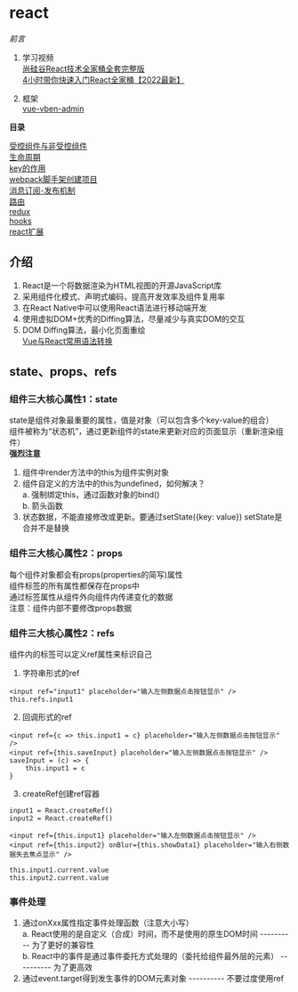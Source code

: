 # react

*前言*
1. 学习视频 <br>
[尚硅谷React技术全家桶全套完整版](https://www.bilibili.com/video/BV1wy4y1D7JT) <br>
[4小时带你快速入门React全家桶【2022最新】](https://www.bilibili.com/video/BV1tY411G7UP)

2. 框架 <br>
[vue-vben-admin](https://github.com/vbenjs/vue-vben-admin/blob/main/README.zh-CN.md)

**目录**

[受控组件与非受控组件](https://github.com/orangleLi/react/blob/main/note/受控组件与非受控组件.md) <br>
[生命周期](https://github.com/orangleLi/react/blob/main/note/生命周期.md) <br>
[key的作用](https://github.com/orangleLi/react/blob/main/note/key的作用.md) <br>
[webpack脚手架创建项目](https://github.com/orangleLi/react/blob/main/note/webpack脚手架创建项目.md) <br>
[消息订阅-发布机制](https://github.com/orangleLi/react/blob/main/note/消息订阅-发布机制.md) <br>
[路由](https://github.com/orangleLi/react/blob/main/note/路由.md) <br>
[redux](https://github.com/orangleLi/react/blob/main/note/redux.md)<br>
[hooks](https://github.com/orangleLi/react/blob/main/note/hooks.md)<br>
[react扩展](https://github.com/orangleLi/react/blob/main/note/react扩展.md)

## 介绍

1. React是一个将数据渲染为HTML视图的开源JavaScript库
2. 采用组件化模式、声明式编码，提高开发效率及组件复用率
3. 在React Native中可以使用React语法进行移动端开发
4. 使用虚拟DOM+优秀的Diffing算法，尽量减少与真实DOM的交互
5. DOM Diffing算法，最小化页面重绘 <br>
[Vue与React常用语法转换](https://juejin.cn/post/7044311646604361735)

## state、props、refs

### 组件三大核心属性1：state

state是组件对象最重要的属性，值是对象（可以包含多个key-value的组合） <br>
组件被称为“状态机”，通过更新组件的state来更新对应的页面显示（重新渲染组件） <br>
**强烈注意**
1. 组件中render方法中的this为组件实例对象
2. 组件自定义的方法中的this为undefined，如何解决？ <br>
  a. 强制绑定this，通过函数对象的bind() <br>
  b. 箭头函数
3. 状态数据，不能直接修改或更新。要通过setState({key: value}) setState是合并不是替换

### 组件三大核心属性2：props

每个组件对象都会有props(properties的简写)属性 <br>
组件标签的所有属性都保存在props中 <br>
通过标签属性从组件外向组件内传递变化的数据 <br>
注意：组件内部不要修改props数据

### 组件三大核心属性2：refs

组件内的标签可以定义ref属性来标识自己
1. 字符串形式的ref

```
<input ref="input1" placeholder="输入左侧数据点击按钮显示" />
this.refs.input1
```

2. 回调形式的ref

```
<input ref={c => this.input1 = c} placeholder="输入左侧数据点击按钮显示" />
<input ref={this.saveInput} placeholder="输入左侧数据点击按钮显示" />
saveInput = (c) => {
    this.input1 = c
}
```

3. createRef创建ref容器

```
input1 = React.createRef()
input2 = React.createRef()

<input ref={this.input1} placeholder="输入左侧数据点击按钮显示" />
<input ref={this.input2} onBlur={this.showData1} placeholder="输入右侧数据失去焦点显示" />

this.input1.current.value
this.input2.current.value
```

### 事件处理

1. 通过onXxx属性指定事件处理函数（注意大小写） <br>
  a. React使用的是自定义（合成）时间，而不是使用的原生DOM时间   ----------   为了更好的兼容性 <br>
  b. React中的事件是通过事件委托方式处理的（委托给组件最外层的元素）   ----------   为了更高效
2. 通过event.target得到发生事件的DOM元素对象   ----------   不要过度使用ref
